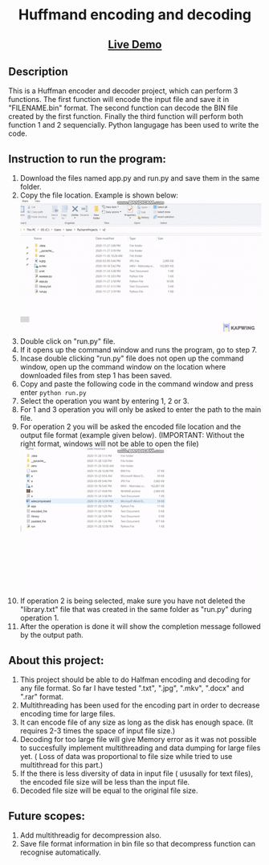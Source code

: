 <h1 align="center"> Huffmand encoding and decoding</h1>
<h2 align="center"><a  href="https://google.com">Live Demo</a></h2>

## Description
This is a Huffman encoder and decoder project, which can perform 3 functions. The first function will encode the input file and save it in "FILENAME.bin" format. The second function can decode the BIN file created by the first function. Finally the third function will perform both function 1 and 2 sequencially. Python langugage has been used to write the code.

## Instruction to run the program:
1. Download the files named app.py and run.py and save them in the same folder.
2. Copy the file location. Example is shown below:  
![Instruction 1](https://github.com/tanvir108115/huffmand_encoder_decoder/blob/main/raw/1.gif "Logo Title Text 1")
3. Double click on "run.py" file. 
4. If it opens up the command window and runs the program, go to step 7.
5. Incase double clicking "run.py" file does not open up the command window, open up the command window on the location where downloaded files from step 1 has been saved.
6. Copy and paste the following code in the command window and press enter <code>python run.py</code>
7. Select the operation you want by entering 1, 2 or 3.
8. For 1 and 3 operation you will only be asked to enter the path to the main file.
9. For operation 2 you will be asked the encoded file location and the output file format (example given below). (IMPORTANT: Without the right format, windows will not be able to open the file)
![Instruction 2](https://github.com/tanvir108115/huffmand_encoder_decoder/blob/main/raw/2.gif "Logo Title Text 2")
10. If operation 2 is being selected, make sure you have not deleted the "library.txt" file that was created in the same folder as "run.py" during operation 1.
11. After the operation is done it will show the completion message followed by the output path.

## About this project:
1. This project should be able to do Halfman encoding and decoding for any file format. So far I have tested ".txt", ".jpg", ".mkv", ".docx" and ".rar" format.
2. Multithreading has been used for the encoding part in order to decrease encoding time for large files.
3. It can encode file of any size as long as the disk has enough space. (It requires 2-3 times the space of input file size.)
3. Decoding for too large file will give Memory error as it was not possible to succesfully implement multithreading and data dumping for large files yet. ( Loss of data was proportional to file size while tried to use multithread for this part.)
4. If the there is less diversity of data in input file ( ususally for text files), the encoded file size will be less than the input file.
5. Decoded file size will be equal to the original file size.

## Future scopes:
1. Add multithreadig for decompression also.
2. Save file format information in bin file so that decompress function can recognise automatically.
